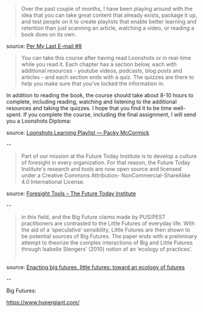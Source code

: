 ---
---

>Over the past couple of months, I have been playing around with the idea that you can take great content that already exists, package it up, and test people on it to create playlists that enable better learning and retention than just scanning an article, watching a video, or reading a book does on its own.

source: [Per My Last E-mail #8](https://packym.substack.com/p/per-my-last-e-mail-8)

>You can take this course after having read Loonshots or in real-time while you read it. Each chapter has a section below, each with additional resources - youtube videos, podcasts, blog posts and articles - and each section ends with a quiz. The quizzes are there to help you make sure that you’ve locked the information in. 

In addition to reading the book, the course should take about 8-10 hours to complete, including reading, watching and listening to the additional resources and taking the quizzes.  I hope that you find it to be time well-spent. If you complete the course, including the final assignment, I will send you a Loonshots Diploma:

source: [Loonshots Learning Playlist — Packy McCormick](https://www.packym.com/blog/loonshots)

--

>Part of our mission at the Future Today Institute is to develop a culture of foresight in every organization. For that reason, the Future Today Institute's research and tools are now open source and licensed under a Creative Commons Attribution- NonCommercial-ShareAlike 4.0 International License. 

source: [Foresight Tools – The Future Today Institute](https://futuretodayinstitute.com/foresight-tools/)

--

>in this field, and the Big Future claims made by PUS/PEST practitioners are contrasted to the Little Futures of everyday life. With the aid of a ‘speculative’ sensibility, Little Futures are then shown to be potential sources of Big Futures. The paper ends with a preliminary attempt to theorize the complex interactions of Big and Little Futures through Isabelle Stengers’ (2010) notion of an ‘ecology of practices’.  

source: [Enacting big futures, little futures: toward an ecology of futures](https://ore.exeter.ac.uk/repository/handle/10871/26106)

--

Big Futures:

<https://www.hypergiant.com/>

